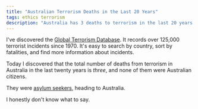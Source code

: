 ```yaml
---
title: "Australian Terrorism Deaths in the Last 20 Years"
tags: ethics terrorism
description: "Australia has 3 deaths to terrorism in the last 20 years. All were asylum seekers."
---
```


I've discovered the [Global Terrorism Database](http://www.start.umd.edu/gtd).
It records over 125,000 terrorist incidents since 1970. It's easy to
search by country, sort by fatalities, and find more information about
incidents.

Today I discovered that the total number of deaths from terrorism in
Australia in the last twenty years is *three*, and none of them were
Australian citizens.

They were [asylum seekers](http://www.start.umd.edu/gtd/search/IncidentSummary.aspx?gtdid=200904160031), heading to Australia.

I honestly don't know what to say.
